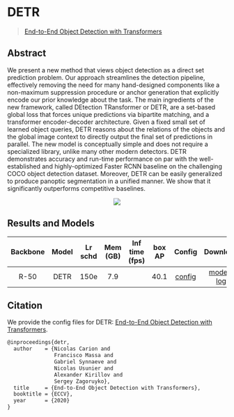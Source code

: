 # DETR

> [End-to-End Object Detection with Transformers](https://arxiv.org/abs/2005.12872)

<!-- [ALGORITHM] -->

## Abstract

We present a new method that views object detection as a direct set prediction problem. Our approach streamlines the detection pipeline, effectively removing the need for many hand-designed components like a non-maximum suppression procedure or anchor generation that explicitly encode our prior knowledge about the task. The main ingredients of the new framework, called DEtection TRansformer or DETR, are a set-based global loss that forces unique predictions via bipartite matching, and a transformer encoder-decoder architecture. Given a fixed small set of learned object queries, DETR reasons about the relations of the objects and the global image context to directly output the final set of predictions in parallel. The new model is conceptually simple and does not require a specialized library, unlike many other modern detectors. DETR demonstrates accuracy and run-time performance on par with the well-established and highly-optimized Faster RCNN baseline on the challenging COCO object detection dataset. Moreover, DETR can be easily generalized to produce panoptic segmentation in a unified manner. We show that it significantly outperforms competitive baselines.

<div align=center>
<img src="https://user-images.githubusercontent.com/40661020/143878072-0a7434e4-416b-4315-aeea-a8297f4d6453.png"/>
</div>

## Results and Models

| Backbone | Model | Lr schd | Mem (GB) | Inf time (fps) | box AP | Config | Download |
|:------:|:--------:|:-------:|:--------:|:--------------:|:------:|:------:|:--------:|
| R-50 | DETR  |150e |7.9|  | 40.1 | [config](https://github.com/open-mmlab/mmdetection/tree/master/configs/detr/detr_r50_8x2_150e_coco.py) | [model](https://download.openmmlab.com/mmdetection/v2.0/detr/detr_r50_8x2_150e_coco/detr_r50_8x2_150e_coco_20201130_194835-2c4b8974.pth) &#124; [log](https://download.openmmlab.com/mmdetection/v2.0/detr/detr_r50_8x2_150e_coco/detr_r50_8x2_150e_coco_20201130_194835.log.json) |

## Citation

We provide the config files for DETR: [End-to-End Object Detection with Transformers](https://arxiv.org/abs/2005.12872).

```latex
@inproceedings{detr,
  author    = {Nicolas Carion and
               Francisco Massa and
               Gabriel Synnaeve and
               Nicolas Usunier and
               Alexander Kirillov and
               Sergey Zagoruyko},
  title     = {End-to-End Object Detection with Transformers},
  booktitle = {ECCV},
  year      = {2020}
}
```
